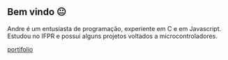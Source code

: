 ## Bem vindo 😐

Andre é um entusiasta de programação, experiente em C e em Javascript. Estudou no IFPR e possui alguns projetos voltados a microcontroladores. 

 <a href="https://github.com/andrezinpretin/portifolio" >portifolio </a> 
